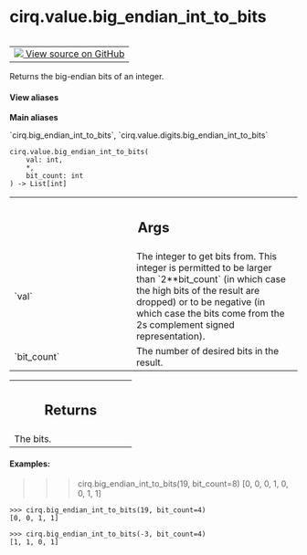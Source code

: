 <div itemscope itemtype="http://developers.google.com/ReferenceObject">
<meta itemprop="name" content="cirq.value.big_endian_int_to_bits" />
<meta itemprop="path" content="Stable" />
</div>

# cirq.value.big_endian_int_to_bits

<!-- Insert buttons and diff -->

<table class="tfo-notebook-buttons tfo-api" align="left">

<td>
  <a target="_blank" href="https://github.com/quantumlib/cirq/tree/master/cirq/value/digits.py">
    <img src="https://www.tensorflow.org/images/GitHub-Mark-32px.png" />
    View source on GitHub
  </a>
</td>
</table>



Returns the big-endian bits of an integer.

<section class="expandable">
  <h4 class="showalways">View aliases</h4>
  <p>
<b>Main aliases</b>
<p>`cirq.big_endian_int_to_bits`, `cirq.value.digits.big_endian_int_to_bits`</p>
</p>
</section>

<pre class="devsite-click-to-copy prettyprint lang-py tfo-signature-link">
<code>cirq.value.big_endian_int_to_bits(
    val: int,
    *,
    bit_count: int
) -> List[int]
</code></pre>



<!-- Placeholder for "Used in" -->


<!-- Tabular view -->
 <table class="responsive fixed orange">
<colgroup><col width="214px"><col></colgroup>
<tr><th colspan="2"><h2 class="add-link">Args</h2></th></tr>

<tr>
<td>
`val`
</td>
<td>
The integer to get bits from. This integer is permitted to be
larger than `2**bit_count` (in which case the high bits of the
result are dropped) or to be negative (in which case the bits come
from the 2s complement signed representation).
</td>
</tr><tr>
<td>
`bit_count`
</td>
<td>
The number of desired bits in the result.
</td>
</tr>
</table>



<!-- Tabular view -->
 <table class="responsive fixed orange">
<colgroup><col width="214px"><col></colgroup>
<tr><th colspan="2"><h2 class="add-link">Returns</h2></th></tr>
<tr class="alt">
<td colspan="2">
The bits.
</td>
</tr>

</table>



#### Examples:

>>> cirq.big_endian_int_to_bits(19, bit_count=8)
[0, 0, 0, 1, 0, 0, 1, 1]

```
>>> cirq.big_endian_int_to_bits(19, bit_count=4)
[0, 0, 1, 1]
```

```
>>> cirq.big_endian_int_to_bits(-3, bit_count=4)
[1, 1, 0, 1]
```
